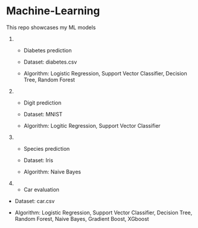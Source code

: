 # Machine-Learning

This repo showcases my ML models

1. * Diabetes prediction

   * Dataset: diabetes.csv
   
   * Algorithm: Logistic Regression, Support Vector Classifier, Decision Tree, Random Forest
   

2. * Digit prediction 

   * Dataset: MNIST
   
   * Algorithm: Logitic Regression, Support Vector Classifier


3. * Species prediction 

   * Dataset: Iris
   
   * Algorithm: Naive Bayes
   
4.  * Car evaluation
   
   * Dataset: car.csv

   * Algorithm: Logistic Regression, Support Vector Classifier, Decision Tree, Random Forest, Naive Bayes, Gradient Boost, XGboost
   
